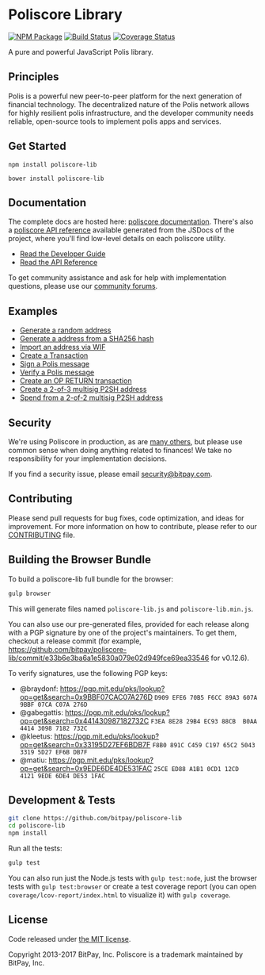 Poliscore Library
=======

[![NPM Package](https://img.shields.io/npm/v/poliscore-lib.svg?style=flat-square)](https://www.npmjs.org/package/poliscore-lib)
[![Build Status](https://img.shields.io/travis/bitpay/poliscore-lib.svg?branch=master&style=flat-square)](https://travis-ci.org/bitpay/poliscore-lib)
[![Coverage Status](https://img.shields.io/coveralls/bitpay/poliscore-lib.svg?style=flat-square)](https://coveralls.io/r/bitpay/poliscore-lib)

A pure and powerful JavaScript Polis library.

## Principles

Polis is a powerful new peer-to-peer platform for the next generation of financial technology. The decentralized nature of the Polis network allows for highly resilient polis infrastructure, and the developer community needs reliable, open-source tools to implement polis apps and services.

## Get Started

```
npm install poliscore-lib
```

```
bower install poliscore-lib
```

## Documentation

The complete docs are hosted here: [poliscore documentation](http://poliscore.io/guide/). There's also a [poliscore API reference](http://poliscore.io/api/) available generated from the JSDocs of the project, where you'll find low-level details on each poliscore utility.

- [Read the Developer Guide](http://poliscore.io/guide/)
- [Read the API Reference](http://poliscore.io/api/)

To get community assistance and ask for help with implementation questions, please use our [community forums](https://forum.poliscore.io/).

## Examples

* [Generate a random address](https://github.com/bitpay/poliscore-lib/blob/master/docs/examples.md#generate-a-random-address)
* [Generate a address from a SHA256 hash](https://github.com/bitpay/poliscore-lib/blob/master/docs/examples.md#generate-a-address-from-a-sha256-hash)
* [Import an address via WIF](https://github.com/bitpay/poliscore-lib/blob/master/docs/examples.md#import-an-address-via-wif)
* [Create a Transaction](https://github.com/bitpay/poliscore-lib/blob/master/docs/examples.md#create-a-transaction)
* [Sign a Polis message](https://github.com/bitpay/poliscore-lib/blob/master/docs/examples.md#sign-a-polis-message)
* [Verify a Polis message](https://github.com/bitpay/poliscore-lib/blob/master/docs/examples.md#verify-a-polis-message)
* [Create an OP RETURN transaction](https://github.com/bitpay/poliscore-lib/blob/master/docs/examples.md#create-an-op-return-transaction)
* [Create a 2-of-3 multisig P2SH address](https://github.com/bitpay/poliscore-lib/blob/master/docs/examples.md#create-a-2-of-3-multisig-p2sh-address)
* [Spend from a 2-of-2 multisig P2SH address](https://github.com/bitpay/poliscore-lib/blob/master/docs/examples.md#spend-from-a-2-of-2-multisig-p2sh-address)


## Security

We're using Poliscore in production, as are [many others](http://poliscore.io#projects), but please use common sense when doing anything related to finances! We take no responsibility for your implementation decisions.

If you find a security issue, please email security@bitpay.com.

## Contributing

Please send pull requests for bug fixes, code optimization, and ideas for improvement. For more information on how to contribute, please refer to our [CONTRIBUTING](https://github.com/bitpay/poliscore-lib/blob/master/CONTRIBUTING.md) file.

## Building the Browser Bundle

To build a poliscore-lib full bundle for the browser:

```sh
gulp browser
```

This will generate files named `poliscore-lib.js` and `poliscore-lib.min.js`.

You can also use our pre-generated files, provided for each release along with a PGP signature by one of the project's maintainers. To get them, checkout a release commit (for example, https://github.com/bitpay/poliscore-lib/commit/e33b6e3ba6a1e5830a079e02d949fce69ea33546 for v0.12.6).

To verify signatures, use the following PGP keys:
- @braydonf: https://pgp.mit.edu/pks/lookup?op=get&search=0x9BBF07CAC07A276D `D909 EFE6 70B5 F6CC 89A3 607A 9BBF 07CA C07A 276D`
- @gabegattis: https://pgp.mit.edu/pks/lookup?op=get&search=0x441430987182732C `F3EA 8E28 29B4 EC93 88CB  B0AA 4414 3098 7182 732C`
- @kleetus: https://pgp.mit.edu/pks/lookup?op=get&search=0x33195D27EF6BDB7F `F8B0 891C C459 C197 65C2 5043 3319 5D27 EF6B DB7F`
- @matiu: https://pgp.mit.edu/pks/lookup?op=get&search=0x9EDE6DE4DE531FAC `25CE ED88 A1B1 0CD1 12CD  4121 9EDE 6DE4 DE53 1FAC`


## Development & Tests

```sh
git clone https://github.com/bitpay/poliscore-lib
cd poliscore-lib
npm install
```

Run all the tests:

```sh
gulp test
```

You can also run just the Node.js tests with `gulp test:node`, just the browser tests with `gulp test:browser`
or create a test coverage report (you can open `coverage/lcov-report/index.html` to visualize it) with `gulp coverage`.

## License

Code released under [the MIT license](https://github.com/bitpay/poliscore-lib/blob/master/LICENSE).

Copyright 2013-2017 BitPay, Inc. Poliscore is a trademark maintained by BitPay, Inc.
